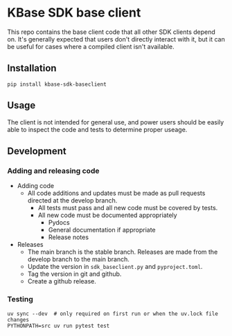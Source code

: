 # KBase SDK base client

This repo contains the base client code that all other SDK clients depend on. It's generally
expected that users don't directly interact with it, but it can be useful for cases where
a compiled client isn't available.

## Installation

```
pip install kbase-sdk-baseclient
```

## Usage

The client is not intended for general use, and power users should be easily able to inspect the
code and tests to determine proper useage.

## Development

### Adding and releasing code

* Adding code
  * All code additions and updates must be made as pull requests directed at the develop branch.
    * All tests must pass and all new code must be covered by tests.
    * All new code must be documented appropriately
      * Pydocs
      * General documentation if appropriate
      * Release notes
* Releases
  * The main branch is the stable branch. Releases are made from the develop branch to the main
    branch.
  * Update the version in `sdk_baseclient.py` and `pyproject.toml`.
  * Tag the version in git and github.
  * Create a github release.

### Testing

```
uv sync --dev  # only required on first run or when the uv.lock file changes
PYTHONPATH=src uv run pytest test
```
